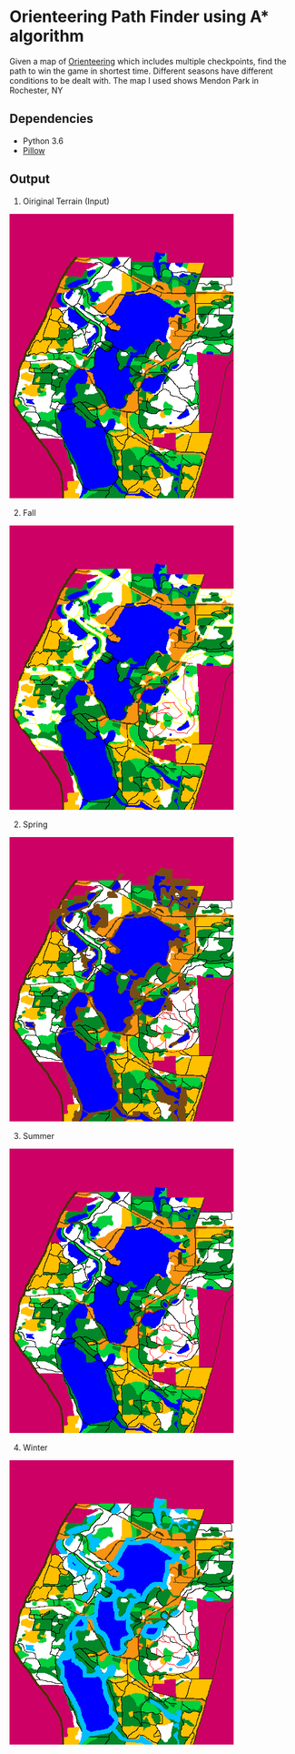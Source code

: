# Orienteering Path Finder using A* algorithm

Given a map of [Orienteering](https://en.wikipedia.org/wiki/Orienteering) which includes multiple checkpoints, find the path to win the game in shortest time. Different seasons have different conditions to be dealt with. The map I used shows Mendon Park in Rochester, NY

 ## Dependencies
 - Python 3.6
 - [Pillow](https://pillow.readthedocs.io/en/stable/installation.html)

## Output

1. Oiriginal Terrain (Input)

![Image](terrain.png "Input")

2. Fall

![Image](fall.png "Fall")

2. Spring

![Image](spring.png "Spring")

3. Summer

![Image](summer.png "Summer")

4. Winter

![Image](winter.png "Winter")
